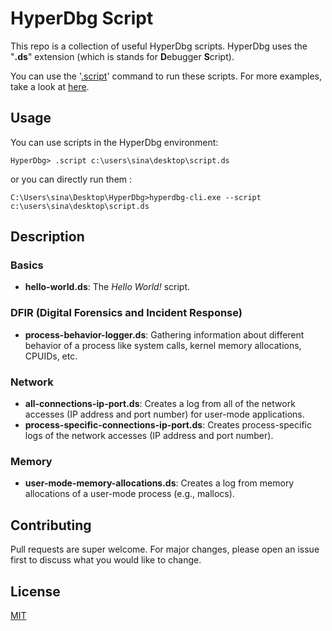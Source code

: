 # HyperDbg Script

This repo is a collection of useful HyperDbg scripts. HyperDbg uses the "**.ds**" extension (which is stands for **D**ebugger **S**cript).

You can use the '[.script](https://docs.hyperdbg.org/commands/meta-commands/.script)' command to run these scripts. For more examples, take a look at [here](https://docs.hyperdbg.org/commands/scripting-language/debugger-script).

## Usage

You can use scripts in the HyperDbg environment:

```
HyperDbg> .script c:\users\sina\desktop\script.ds
```

or you can directly run them :
```
C:\Users\sina\Desktop\HyperDbg>hyperdbg-cli.exe --script c:\users\sina\desktop\script.ds
```
## Description

### Basics
- **hello-world.ds**: The *Hello World!* script.

### DFIR (Digital Forensics and Incident Response)
- **process-behavior-logger.ds**: Gathering information about different behavior of a process like system calls, kernel memory allocations, CPUIDs, etc.

### Network
- **all-connections-ip-port.ds**: Creates a log from all of the network accesses (IP address and port number) for user-mode applications.
- **process-specific-connections-ip-port.ds**: Creates process-specific logs of the network accesses (IP address and port number).

### Memory
- **user-mode-memory-allocations.ds**: Creates a log from memory allocations of a user-mode process (e.g., mallocs).

## Contributing
Pull requests are super welcome. For major changes, please open an issue first to discuss what you would like to change.

## License
[MIT](https://choosealicense.com/licenses/mit/)
